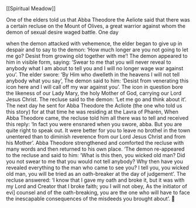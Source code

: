 [[Spiritual Meadow]]
 
One of the elders told us that Abba Theodore the Aeliote said that there was a certain recluse on the Mount of Olives, a great warrior against whom the demon of sexual desire waged battle. One day  
 
when the demon attacked with vehemence, the elder began to give up in despair and to say to the demon: ‘How much longer are you not going to let me go? Desist from growing old together with me’! The demon appeared to him in visible form, saying: ‘Swear to me that you will never reveal to anybody what I am about to tell you and I will no longer wage war against you’. The elder swore: ‘By Him who dwelleth in the heavens I will not tell anybody what you say’, The demon said to him: ‘Desist from venerating this icon here and I will call off my war against you’. The icon in question bore the likeness of our Lady Mary, the holy Mother of God, carrying our Lord Jesus Christ. The recluse said to the demon: ‘Let me go and think about it’. The next day he sent for Abba Theodore the Acliote (the one who told us this story) for at that time he was residing at the Lavra of Pharén, When Abba Theodore came, the recluse told him all there was to tell and received this reply: ‘In fact you were ensnared when you swore, abba. But you are quite right to speak out. It were better for you to leave no brothel in the town unentered than to diminish reverence from our Lord Jesus Christ and from his Mother’. Abba Theodore strengthened and comforted the recluse with many words and then returned to his own place. ‘The demon re-appeared to the recluse and said to him: ‘What is this then, you wicked old man? Did you not swear to me that you would not tell anybody? Why then have you revealed everything to the man who came to see you? I tell you, you wicked old man, you will be tried as an oath-breaker at the day of judgement’. The recluse answered: ‘I know that I gave my oath and broke it, but it was with my Lord and Creator that I broke faith; you I will not obey, As the initiator of evi] counsel and of the oath-breaking, you are the one who will have to face the inescapable consequences of the misdeeds you brought about’.  
